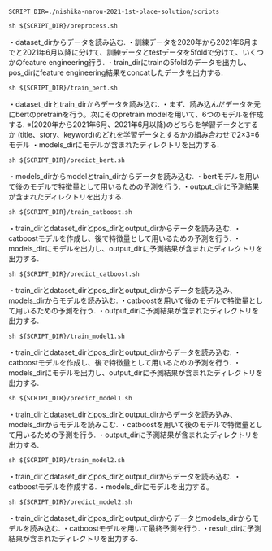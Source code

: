 ```
SCRIPT_DIR=./nishika-narou-2021-1st-place-solution/scripts
```
```
sh ${SCRIPT_DIR}/preprocess.sh
```
・dataset_dirからデータを読み込む.
・訓練データを2020年から2021年6月までと2021年6月以降に分けて、訓練データとtestデータを5foldで分けて、いくつかのfeature engineering行う.
・train_dirにtrainの5foldのデータを出力し、pos_dirにfeature engineering結果をconcatしたデータを出力する.
  
```
sh ${SCRIPT_DIR}/train_bert.sh
```
・dataset_dirとtrain_dirからデータを読み込む.
・まず、読み込んだデータを元にbertのpretrainを行う。次にそのpretrain modelを用いて、6つのモデルを作成する.
※(2020年から2021年6月、2021年6月以降)のどちらを学習データとするか
(title、story、keyword)のどれを学習データとするかの組み合わせで2×3=6モデル
・models_dirにモデルが含まれたディレクトリを出力する.

```
sh ${SCRIPT_DIR}/predict_bert.sh
```
・models_dirからmodelとtrain_dirからデータを読み込む.
・bertモデルを用いて後のモデルで特徴量として用いるための予測を行う.
・output_dirに予測結果が含まれたディレクトリを出力する.
  
```
sh ${SCRIPT_DIR}/train_catboost.sh
```
・train_dirとdataset_dirとpos_dirとoutput_dirからデータを読み込む.
・catboostモデルを作成し、後で特徴量として用いるための予測を行う.
・models_dirにモデルを出力し、output_dirに予測結果が含まれたディレクトリを出力する.
  
```
sh ${SCRIPT_DIR}/predict_catboost.sh
```
・train_dirとdataset_dirとpos_dirとoutput_dirからデータを読み込み、models_dirからモデルを読み込む.
・catboostを用いて後のモデルで特徴量として用いるための予測を行う.
・output_dirに予測結果が含まれたディレクトリを出力する.

  
```
sh ${SCRIPT_DIR}/train_model1.sh
```
・train_dirとdataset_dirとpos_dirとoutput_dirからデータを読み込む.
・catboostモデルを作成し、後で特徴量として用いるための予測を行う.
・models_dirにモデルを出力し、output_dirに予測結果が含まれたディレクトリを出力する.
  
```
sh ${SCRIPT_DIR}/predict_model1.sh
```
・train_dirとdataset_dirとpos_dirとoutput_dirからデータを読み込み、models_dirからモデルを読みこむ.
・catboostを用いて後のモデルで特徴量として用いるための予測を行う.
・output_dirに予測結果が含まれたディレクトリを出力する.
  
```
sh ${SCRIPT_DIR}/train_model2.sh
```
・train_dirとdataset_dirとpos_dirとoutput_dirからデータを読み込む.
・catboostモデルを作成する.
・models_dirにモデルを出力する。

  
```
sh ${SCRIPT_DIR}/predict_model2.sh
```
・train_dirとdataset_dirとpos_dirとoutput_dirからデータとmodels_dirからモデルを読み込む.
・catboostモデルを用いて最終予測を行う.
・result_dirに予測結果が含まれたディレクトリを出力する.

